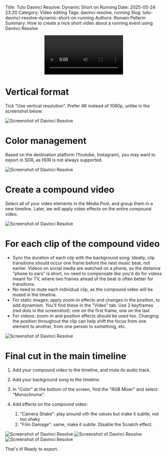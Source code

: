 Title: Tuto Davinci Resolve: Dynamic Short on Running
Date: 2025-05-24 23:20
Category: Video editing
Tags: davinci resolve, running
Slug: tuto-davinci-resolve-dynamic-short-on-running
Authors: Romain Pellerin
Summary: How to create a nice short video about a running event using Davinci Resolve

<video controls>
  <source src="./videos/paris-marathon-2025.mp4" type="video/mp4">
</video>

# Vertical format

Tick "Use vertical resolution". Prefer 4K instead of 1080p, unlike in the screenshot below.

![Screenshot of Davinci Resolve]({static}/images/tuto-davinci-resolve-short-running/1.png)

# Color management

Based on the destination platform (Youtube, Instagram), you may want to export in SDR, as HDR is not always supported.

![Screenshot of Davinci Resolve]({static}/images/tuto-davinci-resolve-short-running/2.png)

# Create a compound video

Select all of your video elements in the Media Pool, and group them in a new timeline. Later, we will apply video effects on the entire compound video.

![Screenshot of Davinci Resolve]({static}/images/tuto-davinci-resolve-short-running/3.png)

# For each clip of the compound video

- Sync the duration of each clip with the background song. Ideally, clip transitions should occur one frame before the next music beat, not earlier. Videos on social media are watched on a phone, so the distance "phone to ears" is short, no need to compensate like you'd do for videos meant for TV, where two frames ahead of the beat is often better for transitions.
- No need to mute each individual clip, as the compound video will be muted in the timeline.
- For static images: apply zoom-in effects and changes in the position, to add dynamism. You'll find these in the "Video" tab. Use 2 keyframes (red dots in the screenshot): one on the first frame, one on the last
- For videos: zoom-in and position effects should be used too. Changing the position throughout the clip can help shift the focus from one element to another, from one person to something, etc.

![Screenshot of Davinci Resolve]({static}/images/tuto-davinci-resolve-short-running/4.png)

# Final cut in the main timeline

1. Add your compound video to the timeline, and mute its audio track.
1. Add your background song to the timeline.
1. In "Color" at the bottom of the screen, find the "RGB Mixer" and select "Monochrome".
1. Add effects on the compound video:

    1. "Camera Shake": play around vith the values but make it subtle, not too shaky
    1. "Film Damage": same, make it subtle. Disable the Scratch effect.

![Screenshot of Davinci Resolve]({static}/images/tuto-davinci-resolve-short-running/5.png)
![Screenshot of Davinci Resolve]({static}/images/tuto-davinci-resolve-short-running/6.png)
![Screenshot of Davinci Resolve]({static}/images/tuto-davinci-resolve-short-running/7.png)

That's it! Ready to export.

<style>
video {
  display: block;
  margin: auto;
  width: 50%;
}
</style>

